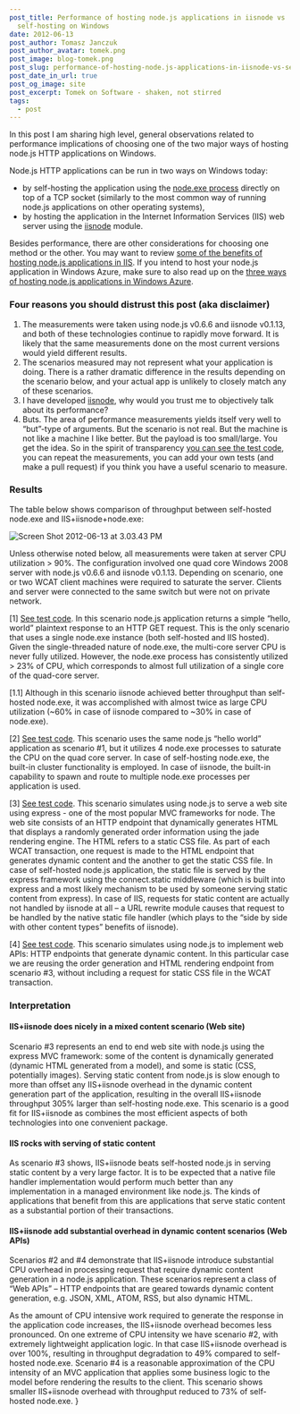```yaml
---
post_title: Performance of hosting node.js applications in iisnode vs
  self-hosting on Windows
date: 2012-06-13
post_author: Tomasz Janczuk
post_author_avatar: tomek.png
post_image: blog-tomek.png
post_slug: performance-of-hosting-node.js-applications-in-iisnode-vs-self-hosting-on-windows
post_date_in_url: true
post_og_image: site
post_excerpt: Tomek on Software - shaken, not stirred
tags:
  - post
---
```





In this post I am sharing high level, general observations related to performance implications of choosing one of the two major ways of hosting node.js HTTP applications on Windows.   

Node.js HTTP applications can be run in two ways on Windows today:  

* by self-hosting the application using the [node.exe process](http://nodejs.org/#download) directly on top of a TCP socket (similarly to the most common way of running node.js applications on other operating systems),  
* by hosting the application in the Internet Information Services (IIS) web server using the [iisnode](https://github.com/tjanczuk/iisnode) module.  
  

Besides performance, there are other considerations for choosing one method or the other. You may want to review [some of the benefits of hosting node.js applications in IIS](http://tomasz.janczuk.org/2011/08/hosting-nodejs-applications-in-iis-on.html). If you intend to host your node.js application in Windows Azure, make sure to also read up on the [three ways of hosting node.js applications in Windows Azure](http://tomasz.janczuk.org/2012/06/three-ways-of-deploying-nodejs-apps-to.html).   

### Four reasons you should distrust this post (aka disclaimer)  

1. The measurements were taken using node.js v0.6.6 and iisnode v0.1.13, and both of these technologies continue to rapidly move forward. It is likely that the same measurements done on the most current versions would yield different results.  
2. The scenarios measured may not represent what your application is doing. There is a rather dramatic difference in the results depending on the scenario below, and your actual app is unlikely to closely match any of these scenarios.  
3. I have developed [iisnode](https://github.com/tjanczuk/iisnode), why would you trust me to objectively talk about its performance?  
4. Buts. The area of performance measurements yields itself very well to “but”-type of arguments. But the scenario is not real. But the machine is not like a machine I like better. But the payload is too small/large. You get the idea. So in the spirit of transparency [you can see the test code](https://github.com/tjanczuk/iisnode/tree/master/test/performance), you can repeat the measurements, you can add your own tests (and make a pull request) if you think you have a useful scenario to measure.  
  

### Results  

The table below shows comparison of throughput between self-hosted node.exe and IIS+iisnode+node.exe:  

 ![Screen Shot 2012-06-13 at 3.03.43 PM](http://lh3.ggpht.com/-fIIjSarL_RA/T9kUCYXgDRI/AAAAAAAACCs/ADl94P-2xhA/Screen%252520Shot%2525202012-06-13%252520at%2525203.03.43%252520PM_thumb%25255B2%25255D.png?imgmax=800)  

Unless otherwise noted below, all measurements were taken at server CPU utilization > 90%. The configuration involved one quad core Windows 2008 server with node.js v0.6.6 and iisnode v0.1.13. Depending on scenario, one or two WCAT client machines were required to saturate the server. Clients and server were connected to the same switch but were not on private network.     
  
[1] [See test code](https://github.com/tjanczuk/iisnode/tree/master/test/performance/www/default). In this scenario node.js application returns a simple “hello, world” plaintext response to an HTTP GET request. This is the only scenario that uses a single node.exe instance (both self-hosted and IIS hosted). Given the single-threaded nature of node.exe, the multi-core server CPU is never fully utilized. However, the node.exe process has consistently utilized > 23% of CPU, which corresponds to almost full utilization of a single core of the quad-core server.      
  
[1.1] Although in this scenario iisnode achieved better throughput than self-hosted node.exe, it was accomplished with almost twice as large CPU utilization (~60% in case of iisnode compared to ~30% in case of node.exe).      
  
[2] [See test code](https://github.com/tjanczuk/iisnode/tree/master/test/performance/www/cluster). This scenario uses the same node.js “hello world” application as scenario #1, but it utilizes 4 node.exe processes to saturate the CPU on the quad core server. In case of self-hosting node.exe, the built-in cluster functionality is employed. In case of iisnode, the built-in capability to spawn and route to multiple node.exe processes per application is used.      
  
[3] [See test code](https://github.com/tjanczuk/iisnode/tree/master/test/performance/www/express). This scenario simulates using node.js to serve a web site using express - one of the most popular MVC frameworks for node. The web site consists of an HTTP endpoint that dynamically generates HTML that displays a randomly generated order information using the jade rendering engine. The HTML refers to a static CSS file. As part of each WCAT transaction, one request is made to the HTML endpoint that generates dynamic content and the another to get the static CSS file. In case of self-hosted node.js application, the static file is served by the express framework using the connect.static middleware (which is built into express and a most likely mechanism to be used by someone serving static content from express). In case of IIS, requests for static content are actually not handled by iisnode at all – a URL rewrite module causes that request to be handled by the native static file handler (which plays to the “side by side with other content types” benefits of iisnode).      
  
[4] [See test code](https://github.com/tjanczuk/iisnode/tree/master/test/performance/www/express-dynamic). This scenario simulates using node.js to implement web APIs: HTTP endpoints that generate dynamic content. In this particular case we are reusing the order generation and HTML rendering endpoint from scenario #3, without including a request for static CSS file in the WCAT transaction.    

### Interpretation  

#### IIS+iisnode does nicely in a mixed content scenario (Web site)  

Scenario #3 represents an end to end web site with node.js using the express MVC framework: some of the content is dynamically generated (dynamic HTML generated from a model), and some is static (CSS, potentially images). Serving static content from node.js is slow enough to more than offset any IIS+iisnode overhead in the dynamic content generation part of the application, resulting in the overall IIS+iisnode throughput 305% larger than self-hosting node.exe. This scenario is a good fit for IIS+iisnode as combines the most efficient aspects of both technologies into one convenient package.  

#### IIS rocks with serving of static content  

As scenario #3 shows, IIS+iisnode beats self-hosted node.js in serving static content by a very large factor. It is to be expected that a native file handler implementation would perform much better than any implementation in a managed environment like node.js. The kinds of applications that benefit from this are applications that serve static content as a substantial portion of their transactions.   

#### IIS+iisnode add substantial overhead in dynamic content scenarios (Web APIs)  

Scenarios #2 and #4 demonstrate that IIS+iisnode introduce substantial CPU overhead in processing request that require dynamic content generation in a node.js application. These scenarios represent a class of “Web APIs” – HTTP endpoints that are geared towards dynamic content generation, e.g. JSON, XML, ATOM, RSS, but also dynamic HTML.     
      
As the amount of CPU intensive work required to generate the response in the application code increases, the IIS+iisnode overhead becomes less pronounced. On one extreme of CPU intensity we have scenario #2, with extremely lightweight application logic. In that case IIS+iisnode overhead is over 100%, resulting in throughput degradation to 49% compared to self-hosted node.exe. Scenario #4 is a reasonable approximation of the CPU intensity of an MVC application that applies some business logic to the model before rendering the results to the client. This scenario shows smaller IIS+iisnode overhead with throughput reduced to 73% of self-hosted node.exe.  }